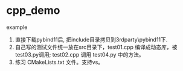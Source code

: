 # cpp_demo
example

1. 直接下载pybind11后, 把include目录拷贝到3rdparty\pybind11下.
2. 自己写的测试文件统一放在src目录下，test01.cpp 编译成动态库，被test03.py调用; test02.cpp 调用 test04.py 中的方法。
3. 练习 CMakeLists.txt 文件。支持vs。
